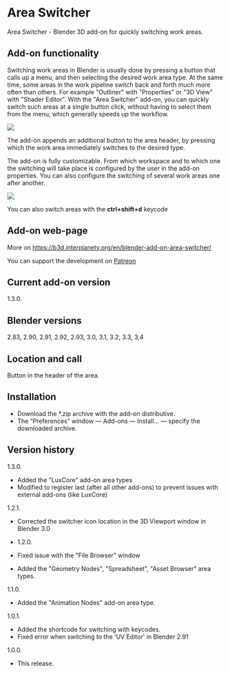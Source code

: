 # Area Switcher
Area Switcher - Blender 3D add-on for quickly switching work areas.

Add-on functionality
-
Switching work areas in Blender is usually done by pressing a button that calls up a menu, and then selecting the desired work area type. At the same time, some areas in the work pipeline switch back and forth much more often than others. For example "Outliner" with "Properties" or "3D View" with "Shader Editor". With the "Area Switcher" add-on, you can quickly switch such areas at a single button click, without having to select them from the menu, which generally speeds up the workflow.

<img src="https://b3d.interplanety.org/wp-content/upload_content/2020/09/preview_02_1200x600-560x280.jpg"><p>

The add-on appends an additional button to the area header, by pressing which the work area immediately switches to the desired type.

The add-on is fully customizable. From which workspace and to which one the switching will take place is configured by the user in the add-on properties. You can also configure the switching of several work areas one after another.

<img src="https://b3d.interplanety.org/wp-content/upload_content/2020/09/preview_01_1200x600-560x280.jpg"><p>

You can also switch areas with the **ctrl+shift+d** keycode

Add-on web-page
-
More on https://b3d.interplanety.org/en/blender-add-on-area-switcher/

You can support the development on <a href="https://www.patreon.com/interplanety">Patreon</a>

Current add-on version
-
1.3.0.

Blender versions
-
2.83, 2.90, 2.91, 2.92, 2.93, 3.0, 3.1, 3.2, 3.3, 3,4

Location and call
-
Button in the header of the area.

Installation
-
- Download the *.zip archive with the add-on distributive.
- The “Preferences” window — Add-ons — Install… — specify the downloaded archive.

Version history
-
1.3.0.
- Added the "LuxCore" add-on area types
- Modified to register last (after all other add-ons) to prevent issues with external add-ons (like LuxCore)

1.2.1.
- Corrected the switcher icon location in the 3D Viewport window in Blender 3.0

- 1.2.0.
- Fixed issue with the "File Browser" window
- Added the "Geometry Nodes", "Spreadsheet", "Asset Browser" area types.

1.1.0.
- Added the "Animation Nodes" add-on area type.

1.0.1.
- Added the shortcode for switching with keycodes.
- Fixed error when switching to the 'UV Editor' in Blender 2.91

1.0.0.
- This release.
